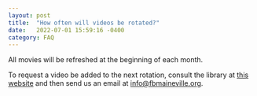 ```yaml
---
layout: post
title:  "How often will videos be rotated?"
date:   2022-07-01 15:59:16 -0400
category: FAQ
---
```

All movies will be refreshed at the beginning of each month.  

To request a video be added to the next rotation, consult the library at [this website][library] and then send us an email at [info@fbmaineville.org][fbm_email]. 

[fbm_email]: info@fbmaineville.org
[library]: need-link